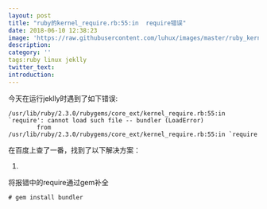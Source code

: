 ```yaml
---
layout: post
title: "ruby的kernel_require.rb:55:in  require错误"
date: 2018-06-10 12:38:23
image: 'https://raw.githubusercontent.com/luhux/images/master/ruby_kernerl_requie_error.png'
description:
category: ''
tags:ruby linux jeklly
twitter_text:
introduction:
---
```


今天在运行jeklly时遇到了如下错误:
```
/usr/lib/ruby/2.3.0/rubygems/core_ext/kernel_require.rb:55:in `require': cannot load such file -- bundler (LoadError)
        from /usr/lib/ruby/2.3.0/rubygems/core_ext/kernel_require.rb:55:in `require
```
在百度上查了一番，找到了以下解决方案：


1.
将报错中的require通过gem补全

    # gem install bundler


